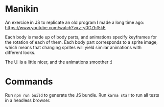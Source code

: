 # Manikin
An exercice in JS to replicate an old program I made a long time ago: https://www.youtube.com/watch?v=z-y0GZhf5kE

Each body is made up of body parts, and animations specify keyframes for the rotation of each of them.
Each body part corresponds to a sprite image, which means that changing sprites will yield similar animations with different looks.

The UI is a little nicer, and the animations smoother :)

# Commands
Run ```npm run build``` to generate the JS bundle.
Run ```karma star``` to run all tests in a headless browser.